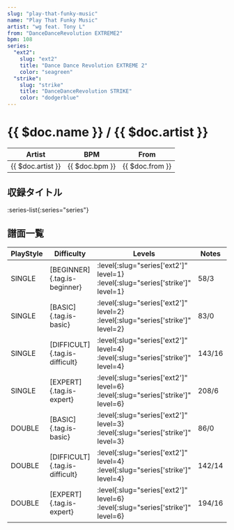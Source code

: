 ```yaml
---
slug: "play-that-funky-music"
name: "Play That Funky Music"
artist: "wg feat. Tony L"
from: "DanceDanceRevolution EXTREME2"
bpm: 108
series:
  "ext2":
    slug: "ext2"
    title: "Dance Dance Revolution EXTREME 2"
    color: "seagreen"
  "strike":
    slug: "strike"
    title: "DanceDanceRevolution STRIKE"
    color: "dodgerblue"
---
```


# {{ $doc.name }} / {{ $doc.artist }}

|Artist|BPM|From|
|------|---|----|
|{{ $doc.artist }}|{{ $doc.bpm }}|{{ $doc.from }}|

## 収録タイトル

:series-list{:series="series"}

## 譜面一覧

|PlayStyle|Difficulty|Levels|Notes|Movie|
|---------|----------|------|-----|-----|
|SINGLE|[BEGINNER]{.tag.is-beginner}|:level{:slug="series['ext2']" level=1} :level{:slug="series['strike']" level=1}|58/3||
|SINGLE|[BASIC]{.tag.is-basic}|:level{:slug="series['ext2']" level=2} :level{:slug="series['strike']" level=2}|83/0||
|SINGLE|[DIFFICULT]{.tag.is-difficult}|:level{:slug="series['ext2']" level=4} :level{:slug="series['strike']" level=4}|143/16||
|SINGLE|[EXPERT]{.tag.is-expert}|:level{:slug="series['ext2']" level=6} :level{:slug="series['strike']" level=6}|208/6||
|DOUBLE|[BASIC]{.tag.is-basic}|:level{:slug="series['ext2']" level=3} :level{:slug="series['strike']" level=3}|86/0||
|DOUBLE|[DIFFICULT]{.tag.is-difficult}|:level{:slug="series['ext2']" level=4} :level{:slug="series['strike']" level=4}|142/14||
|DOUBLE|[EXPERT]{.tag.is-expert}|:level{:slug="series['ext2']" level=6} :level{:slug="series['strike']" level=6}|194/16||
